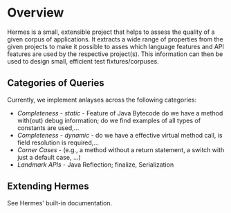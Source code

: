 # Overview
Hermes is a small, extensible project that helps to assess the quality of a given corpus of applications. It extracts a wide range of properties from the given projects to make it possible to asses which language features and API features are used by the respective project(s). This information can then be used to design small, efficient test fixtures/corpuses.


## Categories of Queries
Currently, we implement anlayses across the following categories:

 - *Completeness - static* - Feature of Java Bytecode do we have a method with(out) debug information; do we find examples of all types of constants are used,...
 - *Completeness - dynamic* - do we have a effective virtual method call, is field resolution is required,...
 - *Corner Cases* - (e.g., a method without a return statement, a switch with just a default case, ...)
 - *Landmark APIs* - Java Reflection; finalize, Serialization

## Extending Hermes
See Hermes' built-in documentation. 